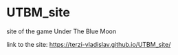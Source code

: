 # UTBM_site
site of the game Under The Blue Moon

link to the site: https://terzi-vladislav.github.io/UTBM_site/
